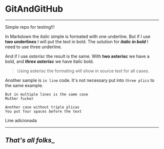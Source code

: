# GitAndGitHub

---

Simple repo for testing!!!

In Markdown the _italic_ simple is formated with one underline. But if I use __two underlines__ I will put the text in bold.
The solution for ___italic in bold___ I need to use three underline.

And if I use *asterisc* the result is the same. With **two asterisc** we have a bold, and ***three asterisc*** we have italic bold.

> Using asterisc the formating will show in source text for all cases.

Another sample is `in line` code. It's not necessary put into ```three plics``` to the same example.

```
But in multiple lines is the same case
Muther fucker
```

    Another case without triple plicas
    You put four spaces before the text

Line adicionada

---

## ___That's all folks____